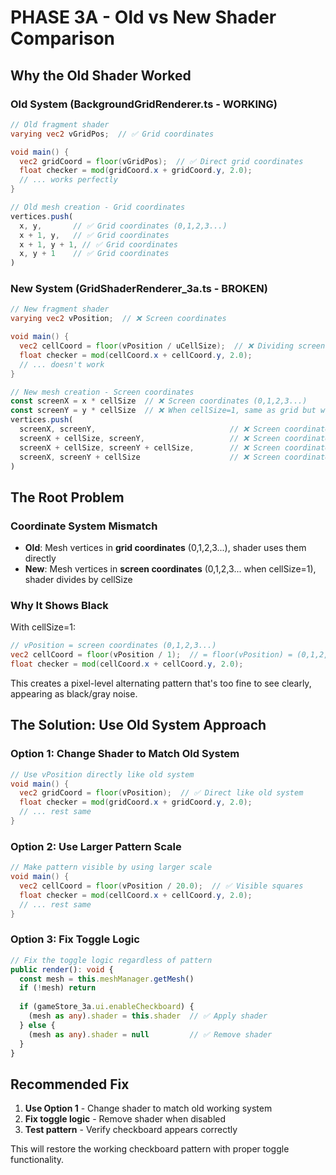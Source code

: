 # PHASE 3A - Old vs New Shader Comparison

## **Why the Old Shader Worked**

### **Old System (BackgroundGridRenderer.ts - WORKING)**
```glsl
// Old fragment shader
varying vec2 vGridPos;  // ✅ Grid coordinates

void main() {
  vec2 gridCoord = floor(vGridPos);  // ✅ Direct grid coordinates
  float checker = mod(gridCoord.x + gridCoord.y, 2.0);
  // ... works perfectly
}
```

```typescript
// Old mesh creation - Grid coordinates
vertices.push(
  x, y,       // ✅ Grid coordinates (0,1,2,3...)
  x + 1, y,   // ✅ Grid coordinates 
  x + 1, y + 1, // ✅ Grid coordinates
  x, y + 1    // ✅ Grid coordinates
)
```

### **New System (GridShaderRenderer_3a.ts - BROKEN)**
```glsl
// New fragment shader
varying vec2 vPosition;  // ❌ Screen coordinates

void main() {
  vec2 cellCoord = floor(vPosition / uCellSize);  // ❌ Dividing screen by 1
  float checker = mod(cellCoord.x + cellCoord.y, 2.0);
  // ... doesn't work
}
```

```typescript
// New mesh creation - Screen coordinates
const screenX = x * cellSize  // ❌ Screen coordinates (0,1,2,3...)
const screenY = y * cellSize  // ❌ When cellSize=1, same as grid but wrong concept
vertices.push(
  screenX, screenY,                              // ❌ Screen coordinates
  screenX + cellSize, screenY,                   // ❌ Screen coordinates
  screenX + cellSize, screenY + cellSize,        // ❌ Screen coordinates
  screenX, screenY + cellSize                    // ❌ Screen coordinates
)
```

## **The Root Problem**

### **Coordinate System Mismatch**
- **Old**: Mesh vertices in **grid coordinates** (0,1,2,3...), shader uses them directly
- **New**: Mesh vertices in **screen coordinates** (0,1,2,3... when cellSize=1), shader divides by cellSize

### **Why It Shows Black**
With cellSize=1:
```glsl
// vPosition = screen coordinates (0,1,2,3...)
vec2 cellCoord = floor(vPosition / 1);  // = floor(vPosition) = (0,1,2,3...)
float checker = mod(cellCoord.x + cellCoord.y, 2.0);
```

This creates a pixel-level alternating pattern that's too fine to see clearly, appearing as black/gray noise.

## **The Solution: Use Old System Approach**

### **Option 1: Change Shader to Match Old System**
```glsl
// Use vPosition directly like old system
void main() {
  vec2 gridCoord = floor(vPosition);  // ✅ Direct like old system
  float checker = mod(gridCoord.x + gridCoord.y, 2.0);
  // ... rest same
}
```

### **Option 2: Use Larger Pattern Scale**
```glsl
// Make pattern visible by using larger scale
void main() {
  vec2 cellCoord = floor(vPosition / 20.0);  // ✅ Visible squares
  float checker = mod(cellCoord.x + cellCoord.y, 2.0);
  // ... rest same
}
```

### **Option 3: Fix Toggle Logic**
```typescript
// Fix the toggle logic regardless of pattern
public render(): void {
  const mesh = this.meshManager.getMesh()
  if (!mesh) return
  
  if (gameStore_3a.ui.enableCheckboard) {
    (mesh as any).shader = this.shader  // ✅ Apply shader
  } else {
    (mesh as any).shader = null         // ✅ Remove shader
  }
}
```

## **Recommended Fix**

1. **Use Option 1** - Change shader to match old working system
2. **Fix toggle logic** - Remove shader when disabled
3. **Test pattern** - Verify checkboard appears correctly

This will restore the working checkboard pattern with proper toggle functionality.